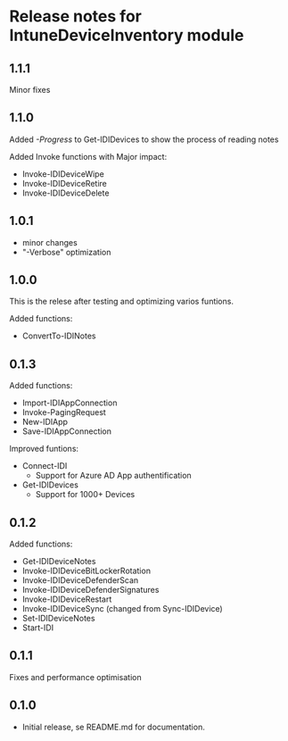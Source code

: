 # Release notes for IntuneDeviceInventory module
## 1.1.1
Minor fixes

## 1.1.0
Added *-Progress* to Get-IDIDevices to show the process of reading notes

Added Invoke functions with Major impact:
- Invoke-IDIDeviceWipe
- Invoke-IDIDeviceRetire
- Invoke-IDIDeviceDelete

## 1.0.1
- minor changes
- "-Verbose" optimization

## 1.0.0
This is the relese after testing and optimizing varios funtions. 

Added functions:
- ConvertTo-IDINotes

## 0.1.3
Added functions:
- Import-IDIAppConnection
- Invoke-PagingRequest
- New-IDIApp
- Save-IDIAppConnection

Improved funtions:
- Connect-IDI 
    - Support for Azure AD App authentification
- Get-IDIDevices
    - Support for 1000+ Devices

## 0.1.2
Added functions:
- Get-IDIDeviceNotes
- Invoke-IDIDeviceBitLockerRotation
- Invoke-IDIDeviceDefenderScan
- Invoke-IDIDeviceDefenderSignatures
- Invoke-IDIDeviceRestart
- Invoke-IDIDeviceSync (changed from Sync-IDIDevice)
- Set-IDIDeviceNotes
- Start-IDI

## 0.1.1
Fixes and performance optimisation

## 0.1.0
- Initial release, se README.md for documentation.
